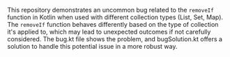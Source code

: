 This repository demonstrates an uncommon bug related to the `removeIf` function in Kotlin when used with different collection types (List, Set, Map).  The `removeIf` function behaves differently based on the type of collection it's applied to, which may lead to unexpected outcomes if not carefully considered.  The bug.kt file shows the problem, and bugSolution.kt offers a solution to handle this potential issue in a more robust way.